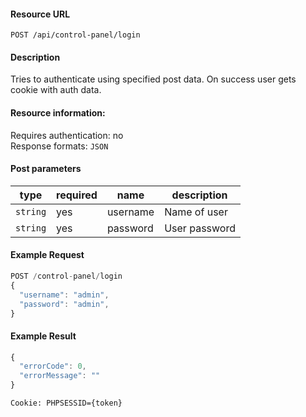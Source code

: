 #### Resource URL
`POST /api/control-panel/login`

#### Description
  Tries to authenticate using specified post data.
  On success user gets cookie with auth data.

#### Resource information:
  Requires authentication: no  
  Response formats: `JSON`

#### Post parameters
| type     | required | name                 | description
|----------|----------|----------------------|-------------
| `string` | yes      | username             | Name of user
| `string` | yes      | password             | User password


#### Example Request
```javascript
POST /control-panel/login
{
  "username": "admin",
  "password": "admin",
}
```

#### Example Result
```javascript
{
  "errorCode": 0,
  "errorMessage": ""
}
```
`Cookie: PHPSESSID={token}`